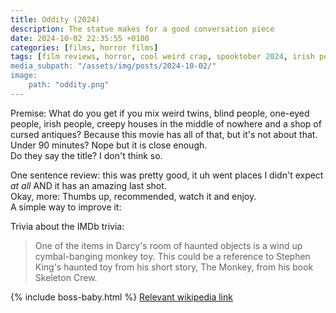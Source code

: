 ```yaml
---
title: Oddity (2024)
description: The statue makes for a good conversation piece
date: 2024-10-02 22:35:55 +0100
categories: [films, horror films]
tags: [film reviews, horror, cool weird crap, spooktober 2024, irish people are weird, middleofnowherecore, haunted-housesploitation, spooky doll, why would you even keep that thing at home, they don't say the title]
media_subpath: "/assets/img/posts/2024-10-02/"
image:
    path: "oddity.png"
---
```

<span class="reviewsection">Premise:</span> What do you get if you mix weird twins, blind people, one-eyed people, irish people, creepy houses in the middle of nowhere and a shop of cursed antiques? Because this movie has all of that, but it's not about that.<br/>
<span class="reviewsection">Under 90 minutes?</span> Nope but it is close enough.<br/>
<span class="reviewsection">Do they say the title?</span> I don't think so.

<span class="reviewsection">One sentence review:</span> this was pretty good, it uh went places I didn't expect *at all* AND it has an amazing last shot.<br/>
<span class="reviewsection">Okay, more:</span> Thumbs up, recommended, watch it and enjoy.<br/>
<span class="reviewsection">A simple way to improve it:</span> 

<span class="reviewsection">Trivia about the IMDb trivia:</span>
> One of the items in Darcy's room of haunted objects is a wind up cymbal-banging monkey toy. This could be a reference to Stephen King's haunted toy from his short story, The Monkey, from his book Skeleton Crew.

{% include boss-baby.html %}
[Relevant wikipedia link](https://en.wikipedia.org/wiki/Cymbal-banging_monkey_toy#In_popular_culture)
